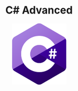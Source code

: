 <div align="center">

# C# Advanced

![C# Logo](../../Assets/Img/logos/CSharp.png ":no-zoom")
</div>